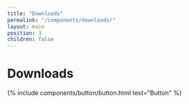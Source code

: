 ```yaml
---
title: "Downloads"
permalink: "/components/downloads/"
layout: main
position: 3
children: false
---
```


<h1>Downloads</h1>
{% include components/button/button.html text="Button" %}